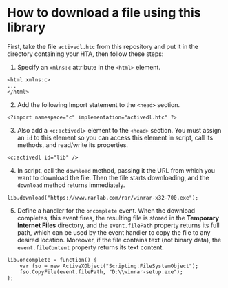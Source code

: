 # How to download a file using this library
First, take the file `activedl.htc` from this repository and put it in the directory containing your HTA, then follow these steps:

1. Specify an `xmlns:c` attribute in the `<html>` element.

```
<html xmlns:c>
...
</html>
```

2. Add the following Import statement to the `<head>` section.

```
<?import namespace="c" implementation="activedl.htc" ?>
```

3. Also add a `<c:activedl>` element to the `<head>` section. You must assign an `id` to this element so you can access this element in script, call its methods, and read/write its properties.

```
<c:activedl id="lib" />
```

4. In script, call the `download` method, passing it the URL from which you want to download the file. Then the file starts downloading, and the `download` method returns immediately.

```
lib.download("https://www.rarlab.com/rar/winrar-x32-700.exe");
```

5. Define a handler for the `oncomplete` event. When the download completes, this event fires, the resulting file is stored in the **Temporary Internet Files** directory, and the `event.filePath` property returns its full path, which can be used by the event handler to copy the file to any desired location. Moreover, if the file contains text (not binary data), the `event.fileContent` property returns its text content.

```
lib.oncomplete = function() {
    var fso = new ActiveXObject("Scripting.FileSystemObject");
    fso.CopyFile(event.filePath, "D:\\winrar-setup.exe");
};
```